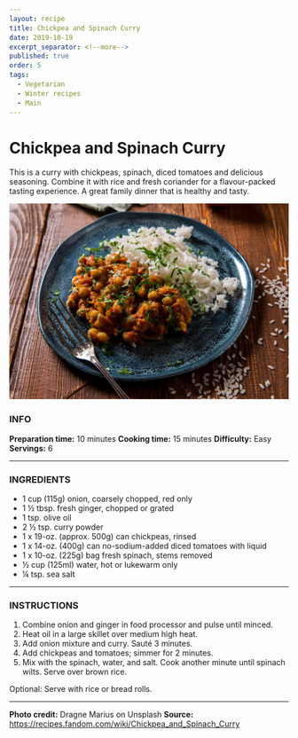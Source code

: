```yaml
---
layout: recipe
title: Chickpea and Spinach Curry
date: 2019-10-19
excerpt_separator: <!--more-->
published: true
order: 5
tags:
  - Vegetarian
  - Winter recipes
  - Main
---
```


# Chickpea and Spinach Curry

This is a curry with chickpeas, spinach, diced tomatoes and delicious seasoning. Combine it with rice and fresh coriander for a flavour-packed tasting experience. A great family dinner that is healthy and tasty.

<!--more-->

[![Curry](/_uploads/curry.jpg)](/_uploads/curry.jpg)


### INFO

**Preparation time:** 10 minutes
**Cooking time:** 15 minutes
**Difficulty:** Easy
**Servings:** 6

<hr>

### INGREDIENTS

- 1 cup (115g) onion, coarsely chopped, red only
- 1 ½ tbsp. fresh ginger, chopped or grated
- 1 tsp. olive oil
- 2 ½ tsp. curry powder
- 1 x 19-oz. (approx. 500g) can chickpeas, rinsed
- 1 x 14-oz. (400g) can no-sodium-added diced tomatoes with liquid
- 1 x 10-oz. (225g) bag fresh spinach, stems removed
- ½ cup (125ml) water, hot or lukewarm only
- ¼ tsp. sea salt

<hr>

### INSTRUCTIONS

1.	Combine onion and ginger in food processor and pulse until minced.
2.	Heat oil in a large skillet over medium high heat.
3.	Add onion mixture and curry. Sauté 3 minutes.
4.	Add chickpeas and tomatoes; simmer for 2 minutes.
5.	Mix with the spinach, water, and salt. Cook another minute until spinach wilts. Serve over brown rice.

Optional: Serve with rice or bread rolls.

<hr>

**Photo credit:** Dragne Marius on Unsplash
**Source:** https://recipes.fandom.com/wiki/Chickpea_and_Spinach_Curry
